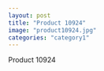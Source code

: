 ```yaml
---
layout: post
title: "Product 10924"
image: "product10924.jpg"
categories: "category1"
---
```

Product 10924
